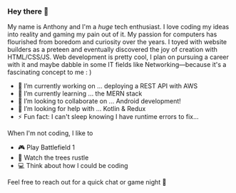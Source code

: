 ### Hey there 👋
My name is Anthony and I'm a *huge* tech enthusiast. I love coding my ideas into reality and gaming my pain out of it. My passion for computers has flourished from boredom and curiosity over the years. I toyed with website builders as a preteen and eventually discovered the joy of creation with HTML/CSS/JS. Web development is pretty cool, I plan on pursuing a career with it and maybe dabble in some IT fields like Networking—because it's a fascinating concept to me : )
- 🔭 I’m currently working on ... deploying a REST API with AWS
- 🌱 I’m currently learning ... the MERN stack
- 👯 I’m looking to collaborate on ... Android development!
- 🤔 I’m looking for help with ... Kotlin & Redux
- ⚡ Fun fact: I can't sleep knowing I have runtime errors to fix...
  
When I'm not coding, I like to
- 🎮 Play Battlefield 1
- 🍃 Watch the trees rustle
- 💻 Think about how I could be coding

Feel free to reach out for a quick chat or game night 🦉
